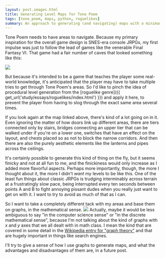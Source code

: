 ```yaml
---
layout: post.images.html
title: Generating Level Maps for Tone Poem
tags: [tone_poem, maps, python, roguelikes]
summary: An approach to generating (and navigating) maps with a minimum of hassle for both dev and player.
---
```


Tone Poem needs to have areas to navigate. Because my primary inspiration for the overall game design is SNES-era console JRPGs, my first impulse was just to follow the lead of games like the venerable Final Fantasy VI. That game had a fair number of caves that looked something like this:

<a href="{{ get_asset('images/posts/Tone_Poem_Maps/umaro-cave.png') }}" rel="bytebox"><img class="fullwidth" src="{{ get_asset('images/posts/Tone_Poem_Maps/umaro-cave.png') }}" /></a>

But because it's intended to be a game that teaches the player some real-world knowledge, it's anticipated that the player may have to take multiple tries to get through Tone Poem's areas. So I'd like to pinch the idea of procedural level generation from the [roguelike genre]({{ get_url('study/essays/roguelikes/index.html') }}) and apply it here, to prevent the player from having to slog through the exact same area several times.

If you look again at the map linked above, there's kind of a lot going on in it. Even ignoring the matter of how doors link up different areas, there are tiers connected only by stairs, bridges connecting an upper tier that can be walked under if you're on a lower one, switches that have an effect on the layout, and chests placed so as not to block the narrow corridors. And then there are also the purely aesthetic elements like the lanterns and pipes across the ceilings.

It's certainly possible to generate this kind of thing on the fly, but it seems finicky and not at all fun to me, and the finickiness would only increase as I added more flavorful aspects. Perhaps more importantly, though, the more I thought about it, the more I didn't *want* my levels to be like this. One of the least fun things about classic JRPGs is trudging interminably across terrain at a frustratingly slow pace, being interrupted every ten seconds between points A and B to fight annoying pissant dudes when you really just want to get on with it. I want to try to avoid as much of that as I can.

So I want to take a completely different tack with my areas and base them on graphs, in the mathematical sense. <img src="{{ get_asset('images/posts/Tone_Poem_Maps/graph.png') }}" class="right" /> Actually, maybe it would be less ambiguous to say "in the computer science sense" or "in the discrete mathematical sense", because I'm not talking about the kind of graphs with *x* and *y* axes that we all dealt with in math class. I mean the kind that are covered in some detail in the [Wikipedia entry for "graph theory"](https://en.wikipedia.org/wiki/Graph_theory) and that are hugely important in things like search engines.

I'll try to give a sense of how I use graphs to generate maps, and what the advantages and disadvantages of them are, in a future post.
